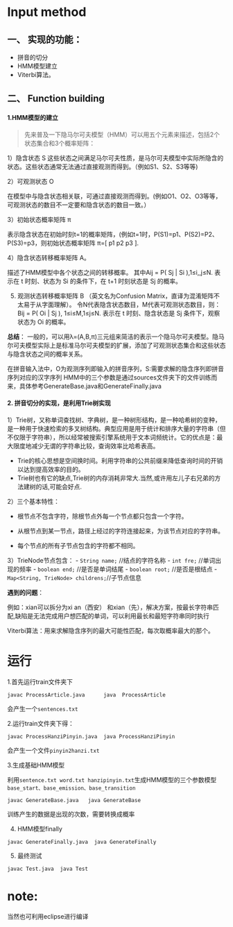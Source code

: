 # Input method
 
## 一、 实现的功能：

- 拼音的切分
- HMM模型建立
- Viterbi算法。

## 二、 Function building

#### 1.HMM模型的建立

> 先来普及一下隐马尔可夫模型（HMM）可以用五个元素来描述，包括2个状态集合和3个概率矩阵：

1）隐含状态 S
  这些状态之间满足马尔可夫性质，是马尔可夫模型中实际所隐含的状态。这些状态通常无法通过直接观测而得到。（例如S1、S2、S3等等)

2）可观测状态 O

在模型中与隐含状态相关联，可通过直接观测而得到。(例如O1、O2、O3等等，可观测状态的数目不一定要和隐含状态的数目一致。）

3）初始状态概率矩阵 π

表示隐含状态在初始时刻t=1的概率矩阵，(例如t=1时，P(S1)=p1、P(S2)=P2、P(S3)=p3，则初始状态概率矩阵 π=[ p1 p2 p3 ].

4）隐含状态转移概率矩阵 A。

描述了HMM模型中各个状态之间的转移概率。
其中Aij = P( Sj | Si ),1≤i,,j≤N. 表示在 t 时刻、状态为 Si 的条件下，在 t+1 时刻状态是 Sj 的概率。

5. 观测状态转移概率矩阵 B （英文名为Confusion Matrix，直译为混淆矩阵不太易于从字面理解）。
令N代表隐含状态数目，M代表可观测状态数目，则：
Bij = P( Oi | Sj ), 1≤i≤M,1≤j≤N.
表示在 t 时刻、隐含状态是 Sj 条件下，观察状态为 Oi 的概率。

**总结**：
一般的，可以用λ=(A,B,π)三元组来简洁的表示一个隐马尔可夫模型。隐马尔可夫模型实际上是标准马尔可夫模型的扩展，添加了可观测状态集合和这些状态与隐含状态之间的概率关系。

在拼音输入法中，O为观测序列即输入的拼音序列，S:需要求解的隐含序列即拼音序列对应的汉字序列
HMM中的三个参数是通过sources文件夹下的文件训练而来，具体参考GenerateBase.java和GenerateFinally.java

#### 2. 拼音切分的实现，是利用Trie树实现

1）Trie树，又称单词查找树、字典树，是一种树形结构，是一种哈希树的变种，是一种用于快速检索的多叉树结构。典型应用是用于统计和排序大量的字符串（但不仅限于字符串），所以经常被搜索引擎系统用于文本词频统计。它的优点是：最大限度地减少无谓的字符串比较，查询效率比哈希表高。
   - Trie的核心思想是空间换时间。利用字符串的公共前缀来降低查询时间的开销以达到提高效率的目的。
   - Trie树也有它的缺点,Trie树的内存消耗非常大.当然,或许用左儿子右兄弟的方法建树的话,可能会好点.
   
2）三个基本特性：　　

- 根节点不包含字符，除根节点外每一个节点都只包含一个字符。　

- 从根节点到某一节点，路径上经过的字符连接起来，为该节点对应的字符串。

- 每个节点的所有子节点包含的字符都不相同。

3）TrieNode节点包含：
	- `String name;` //结点的字符名称
	- `int fre;` //单词出现的频率
	- `boolean end;` //是否是单词结尾
	- `boolean root;` //是否是根结点
	- `Map<String, TrieNode> childrens;`//子节点信息
	
**遇到的问题**：

例如：xian可以拆分为xi an（西安） 和xian（先），解决方案，按最长字符串匹配,缺陷是无法完成用户想匹配的单词，可以利用最长和最短字符串同时执行

Viterbi算法：用来求解隐含序列的最大可能性匹配，每次取概率最大的那个。

# 运行

1.首先运行train文件夹下
```
javac ProcessArticle.java      java  ProcessArticle  
```
会产生一个`sentences.txt`

2.运行train文件夹下得：
```
javac ProcessHanziPinyin.java  java ProcessHanziPinyin
```
会产生一个文件`pinyin2hanzi.txt`

3.生成基础HMM模型

利用`sentence.txt word.txt hanzipinyin.txt`生成HMM模型的三个参数模型`base_start、base_emission、base_transition`
```
javac GenerateBase.java   java GenerateBase
```
训练产生的数据是出现的次数，需要转换成概率

4. HMM模型finally
```
javac GenerateFinally.java  java GenerateFinally
```

5. 最终测试
```
javac Test.java  java Test
```
# note:
当然也可利用eclipse进行编译
	
